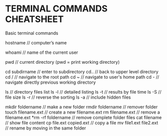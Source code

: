 <h1>TERMINAL COMMANDS CHEATSHEET </h1>

<p>Basic terminal commands</p>

<table>
hostname	        //	computer’s name

whoami		        //	name of the current user

pwd		            //	current directory (pwd = print working directory)

cd subdirname		  //	enter to subdirectory
cd..			        //	back to upper level directory
cd /			        //	navigate to the root path
cd ~			        //	navigate to user's home path
cd -			        //	navigate directly previous working directory

ls			          //	directory files list
ls -l			        //	detailed listing
ls -t			        //	results by file time
ls -S		        	//	file size
ls -r			        //	reverse the sorting
ls -a			        //	include hidden files

mkdir foldername	//	make a new folder
rmdir foldername	//	remover folder
touch filename.ext	//	create a new filename.ext
rm filename.ext		//	remove a filename.ext
*rm -rf foldername	//	remove complete folder files
cat filename		//	show file content
cp file.ext copied.ext	//	copy a file
mv file1.ext file2.ext	//	rename by moving in the same folder
</table>